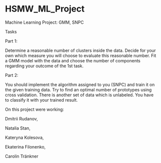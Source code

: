 # HSMW_ML_Project
Machine Learning Project: GMM, SNPC

Tasks

Part 1:

Determine a reasonable number of clusters inside the data. Decide for your own which measure you will choose to evaluate this reasonable number.
Fit a GMM model with the data and choose the number of components regarding your outcome of the 1st task.

Part 2:

You should implement the algorithm assigned to you (SNPC) and train it on the given training data. Try to find an optimal number of prototypes using cross validation.
There is another set of data which is unlabeled. You have to classify it with your trained result.

On this project were working:

Dmitrii Rudanov,

Natalia Stan,

Kateryna Kolesova,

Ekaterina Filonenko,

Carolin Tränkner
